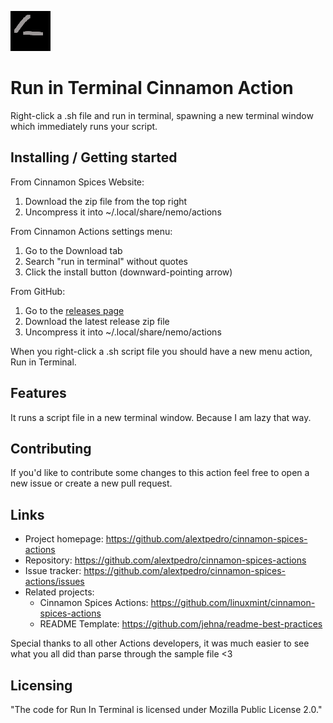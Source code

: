 ![Logo of the project](https://github.com/alextpedro/cinnamon-spices-actions/blob/run-in-terminal%40alextpedro/run-in-terminal%40alextpedro/files/run-in-terminal%40alextpedro/icon.png)

# Run in Terminal Cinnamon Action

Right-click a .sh file and run in terminal, spawning a new terminal window which immediately runs your script. 

## Installing / Getting started

From Cinnamon Spices Website:
1. Download the zip file from the top right
2. Uncompress it into ~/.local/share/nemo/actions

From Cinnamon Actions settings menu: 
1. Go to the Download tab
2. Search "run in terminal" without quotes
3. Click the install button (downward-pointing arrow)

From GitHub:
1. Go to the [releases page](https://github.com/alextpedro/cinnamon-spices-actions/releases)
2. Download the latest release zip file
3. Uncompress it into ~/.local/share/nemo/actions

When you right-click a .sh script file you should have a new menu action, Run in Terminal.

## Features

It runs a script file in a new terminal window. Because I am lazy that way.

## Contributing

If you'd like to contribute some changes to this action feel free to open a new issue or create a new pull request.

## Links

- Project homepage: https://github.com/alextpedro/cinnamon-spices-actions
- Repository: https://github.com/alextpedro/cinnamon-spices-actions
- Issue tracker: https://github.com/alextpedro/cinnamon-spices-actions/issues
- Related projects:
  - Cinnamon Spices Actions: https://github.com/linuxmint/cinnamon-spices-actions
  - README Template: https://github.com/jehna/readme-best-practices

Special thanks to all other Actions developers, it was much easier to see what you all did than parse through the sample file <3

## Licensing

"The code for Run In Terminal is licensed under Mozilla Public License 2.0."
